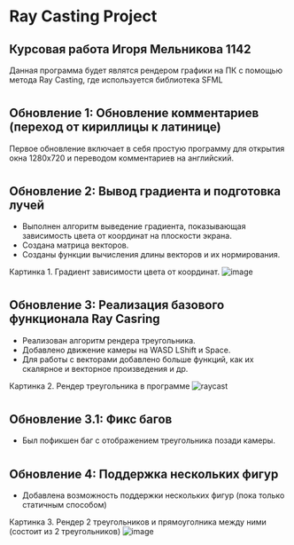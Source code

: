 # Ray Casting Project
## Курсовая работа Игоря Мельникова 1142
Данная программа будет являтся рендером графики на ПК с помощью метода Ray Casting, где используется библиотека SFML
#
## Обновление 1: Обновление комментариев (переход от кириллицы к латинице)
Первое обновление включает в себя простую программу для открытия окна 1280x720 и переводом комментариев на английский.
#
## Обновление 2: Вывод градиента и подготовка лучей
- Выполнен алгоритм выведение градиента, показывающая зависимость цвета от координат на плоскости экрана.
- Создана матрица векторов.
- Созданы функции вычисления длины векторов и их нормирования.

Картинка 1. Градиент зависимости цвета от координат. 
![image](https://user-images.githubusercontent.com/68777353/162453295-7d37e82a-194e-45e4-93d8-44866831c61d.png)
 #
 ## Обновление 3: Реализация базового функционала Ray Casring
 - Реализован алгоритм рендера треугольника.
 - Добавлено движение камеры на WASD LShift и Space.
 - Для работы с векторами добавлено больше функций, как их скалярное и векторное произведения и др.

Картинка 2. Рендер треугольника в программе
![raycast](https://user-images.githubusercontent.com/68777353/167572396-ea7efa12-fd6f-48c4-aee1-cea327de003a.gif)
#
## Обновление 3.1: Фикс багов
- Был пофикшен баг с отображением треугольника позади камеры.
#
## Обновление 4: Поддержка нескольких фигур
- Добавлена возможность поддержки нескольких фигур (пока только статичным способом)

Картинка 3. Рендер 2 треугольников и прямоуголника между ними (состоит из 2 треугольников)
![image](https://user-images.githubusercontent.com/68777353/167726958-19293940-8572-4df1-8c05-d7ca85d7b1c0.png)
